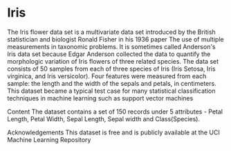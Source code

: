# Iris
The Iris flower data set is a multivariate data set introduced by the British statistician and biologist Ronald Fisher in his 1936 paper The use of multiple measurements in taxonomic problems. It is sometimes called Anderson's Iris data set because Edgar Anderson collected the data to quantify the morphologic variation of Iris flowers of three related species. The data set consists of 50 samples from each of three species of Iris (Iris Setosa, Iris virginica, and Iris versicolor). Four features were measured from each sample: the length and the width of the sepals and petals, in centimeters.
This dataset became a typical test case for many statistical classification techniques in machine learning such as support vector machines

Content
The dataset contains a set of 150 records under 5 attributes - Petal Length, Petal Width, Sepal Length, Sepal width and Class(Species).

Acknowledgements
This dataset is free and is publicly available at the UCI Machine Learning Repository
